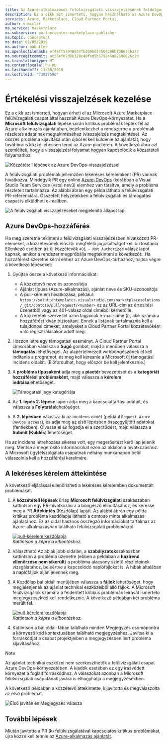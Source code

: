 ```yaml
---
title: Az Azure-alkalmazások felülvizsgálati visszajelzésének feldolgozása | Azure piactér
description: Ez a cikk azt ismerteti, hogyan használható az Azure DevOps az Azure Marketplace-re vonatkozó Azure-alkalmazási ajánlatok felülvizsgálati visszajelzésének kezeléséhez.
services: Azure, Marketplace, Cloud Partner Portal,
author: v-miclar
ms.service: marketplace
ms.subservice: partnercenter-marketplace-publisher
ms.topic: conceptual
ms.date: 02/05/2019
ms.author: pabutler
ms.openlocfilehash: ef4aff57948034fb369bd74564306b7b8674b377
ms.sourcegitcommit: ac56ef07d86328c40fed5b5792a6a02698926c2d
ms.translationtype: MT
ms.contentlocale: hu-HU
ms.lasthandoff: 11/08/2019
ms.locfileid: "73827590"
---
```

# <a name="handling-review-feedback"></a>Értékelési visszajelzések kezelése

Ez a cikk azt ismerteti, hogyan érheti el az Microsoft Azure Marketplace felülvizsgálati csapat által használt Azure DevOps-környezetet.  Ha a **Microsoft felülvizsgálati** lépése során kritikus problémák léptek fel az Azure-alkalmazás ajánlatában, bejelentkezhet a rendszerbe a problémák részletes adatainak megtekintéséhez (visszajelzés megtekintése).  Az összes probléma kijavítása után újból el kell küldenie az ajánlatát, hogy továbbra is közzé lehessen tenni az Azure piactéren.  A következő ábra azt szemlélteti, hogy a visszajelzési folyamat hogyan kapcsolódik a közzétételi folyamathoz.

![Közzétételi lépések az Azure DevOps-visszajelzéssel](./media/pub-flow-vsts-access.png)

A felülvizsgálati problémák jellemzően lekéréses kérelemként (PR) vannak hivatkozva.  Mindegyik PR egy online [Azure-DevOps](https://azure.microsoft.com/services/devops/) (korábban a Visual Studio Team Services (vsts) nevű) elemhez van társítva, amely a probléma részleteit tartalmazza.  Az alábbi ábrán egy példa látható a felülvizsgálati PR-referenciára.  Összetett helyzetekben a felülvizsgálati és támogatási csapat is elküldheti e-mailben. 

![A felülvizsgálati visszajelzéseket megjelenítő állapot lap](./media/status-tab-ms-review.png)


## <a name="azure-devops-access"></a>Azure DevOps-hozzáférés

Ha meg szeretné tekinteni a felülvizsgálati visszajelzésben hivatkozott PR-elemeket, a közzétevőnek először megfelelő jogosultságot kell biztosítania.  Ellenkező esetben az új közzétevők `401 - Not Authorized` válasz lapot kapnak, amikor a rendszer megpróbálja megtekinteni a következőt:.  Ha hozzáférést szeretne kérni ehhez az Azure DevOps-tárházhoz, hajtsa végre a következő lépéseket:

1. Gyűjtse össze a következő információkat:
    - A közzétevő neve és azonosítója
    - Ajánlat típusa (Azure-alkalmazás), ajánlat neve és SKU-azonosítója
    - A pull-kérelem hivatkozása, például: `https://solutiontemplates.visualstudio.com/marketplacesolutions/_git/contoso/pullrequest/<number>` ez az URL-cím az értesítési üzenetből vagy az 401-válasz oldal címéből kérhető le.
    - A közzétételi szervezet azon tagjainak e-mail-címe (i), akik számára hozzáférést kíván biztosítani.  Ennek a listának tartalmaznia kell a tulajdonosi címeket, amelyeket a Cloud Partner Portal közzétevőként való regisztrálásakor adott meg.
2. Hozzon létre egy támogatási eseményt.  A Cloud Partner Portal címsorában válassza a **Súgó** gombot, majd a menüben válassza a **támogatás** lehetőséget.  Az alapértelmezett webböngészőnek el kell indítania a programot, és meg kell keresnie a Microsoft új támogatási incidens oldalát.  (Előfordulhat, hogy először be kell jelentkeznie.)
3. A **probléma típusaként** adja meg a **piactér** bevezetését és a **kategóriát** **hozzáférési problémaként**, majd válassza a **kérelem indítása**lehetőséget.

    ![Támogatási jegy kategóriája](./media/support-incident1.png)

4. Az **1. lépés 2. lépése** lapon adja meg a kapcsolattartási adatait, és válassza a **Folytatás**lehetőséget.
5. A **2. lépésben** válassza ki az incidens címét (például `Request Azure DevOps access`), és adja meg az első lépésben összegyűjtött adatokat (fentiekben).  Olvassa el és fogadja el a szerződést, majd válassza a **Submit (Küldés**) lehetőséget.

Ha az incidens létrehozása sikeres volt, egy megerősítést kérő lap jelenik meg.  Mentse a megerősítő információkat ezen az oldalon a hivatkozáshoz.  A Microsoft ügyfélszolgálata csapatnak néhány munkanapon belül válaszolnia kell a hozzáférési kérelmére.


## <a name="reviewing-the-pull-request"></a>A lekéréses kérelem áttekintése 

A következő eljárással ellenőrizheti a lekéréses kérelemben dokumentált problémákat.

1. A **közzétételi lépések** űrlap **Microsoft felülvizsgálati** szakaszában kattintson egy PR-hivatkozásra a böngésző elindításához, és keresse meg a PR **Áttekintés** (Kezdőlap) lapját.  Az alábbi ábrán egy példa kritikus probléma kezdőlapja látható a contoso minta alkalmazás ajánlatához.  Ez az oldal hasznos összegző információkat tartalmaz az Azure-alkalmazásban található felülvizsgálati problémákról.  

    [![pull-kérelem kezdőlapja](./media/pr-home-page-thumb.png)](./media/pr-home-page.png)
    <br/> *Kattintson a képre a kibontáshoz.*
    
2. Választható Az ablak jobb oldalán, a **szabályzatok**szakaszban kattintson a probléma üzenetre (ebben a példában a **házirend ellenőrzése nem sikerült**) a probléma alacsony szintű részleteinek vizsgálatához, beleértve a kapcsolódó naplófájlokat is.  A hibák általában a naplófájlok alján jelennek meg.

3. A Kezdőlap bal oldali menüjében válassza a **fájlok** lehetőséget, hogy megjelenjenek az ajánlat technikai eszközeiből álló fájlok.  A Microsoft felülvizsgálók számára a felderített kritikus problémák leírását ismertető megjegyzésekkel kell rendelkeznie.  A következő példában két probléma merült fel. 

    [![pull-kérelem kezdőlapja](./media/pr-files-page-thumb.png)](./media/pr-files-page.png)
    <br/> *Kattintson a képre a kibontáshoz.*

4. Kattintson a bal oldali fában található minden Megjegyzés csomópontra a környező kód kontextusában található megjegyzéshez.  Javítsa ki a forráskódját a csapat projektjeiben a megjegyzésben leírt probléma kijavításához.

> [!Note]
> Az ajánlat technikai eszközei nem szerkeszthetők a felülvizsgálati csapat Azure DevOps-környezetében.  A kiadók esetében ez egy írásvédett környezet a foglalt forráskódhoz.  A válaszokat azonban a Microsoft felülvizsgálati csapatának javára is elhagyhatja a megjegyzésekben.

   A következő példában a közzétevő áttekintette, kijavította és megválaszolta az első problémát.

   ![Első javítás és Megjegyzés válasza](./media/first-comment-reply.png)


## <a name="next-steps"></a>További lépések

Miután javította a PR (k) felülvizsgálatával kapcsolatos kritikus problémákat, újra közzé kell tennie az [Azure-alkalmazás ajánlatát](./cpp-publish-offer.md).
